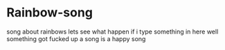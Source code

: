 # Rainbow-song
song about rainbows
lets see what happen if i type something in here
well something got fucked up
a song is a happy song